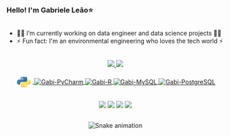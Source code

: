 ### Hello! I'm Gabriele Leão⭐

##

- 👩‍💻 I’m currently working on data engineer and data science projects 👩‍💻
- ⚡ Fun fact: I'm an environmental engineering who loves the tech world ⚡
##

<div align="center">
  <a href="https://github.com/liongabi">
  <img height="180em" src="https://github-readme-stats.vercel.app/api?username=liongabi&show_icons=true&theme=dracula&include_all_commits=true&count_private=true"/>
  <img height="180em" src="https://github-readme-stats.vercel.app/api/top-langs/?username=liongabi&layout=compact&langs_count=7&theme=dracula"/>
</div>
  
<div align="center" style="display: inline_block"><br>
  <img align="center" alt="Gabi-Python" height="30" width="40" src="https://raw.githubusercontent.com/devicons/devicon/master/icons/python/python-original.svg">
  <img align="center" alt="Gabi-PyCharm" height="30" width="40" src="https://cdn.jsdelivr.net/gh/devicons/devicon/icons/pycharm/pycharm-plain.svg">
  <img align="center" alt="Gabi-R" height="30" width="40" src="https://cdn.jsdelivr.net/gh/devicons/devicon/icons/rstudio/rstudio-original.svg">   
  <img align="center" alt="Gabi-MySQL" height="30" width="40" src="https://cdn.jsdelivr.net/gh/devicons/devicon/icons/mysql/mysql-original.svg">
  <img align="center" alt="Gabi-PostgreSQL" height="30" width="40" src="https://cdn.jsdelivr.net/gh/devicons/devicon/icons/postgresql/postgresql-plain.svg">

</div>

##
  
<div align="center">
  <a href="https://www.linkedin.com/in/gabriele-cyganski/" target="_blank"><img src="https://img.shields.io/badge/-LinkedIn-%230077B5?style=for-the-badge&logo=linkedin&logoColor=white" target="_blank"></a> 
  <a href="https://www.instagram.com/gabileaoc_/" target="_blank"><img src="https://img.shields.io/badge/-Instagram-%23E4405F?style=for-the-badge&logo=instagram&logoColor=white" target="_blank"></a>
  <a href = "mailto:gabriele.leao.c@gmail.com"><img src="https://img.shields.io/badge/-Gmail-%23333?style=for-the-badge&logo=gmail&logoColor=white" target="_blank"></a>
  <a href = "https://medium.com/@gabriele.leao.c"><img src="https://img.shields.io/badge/Medium-12100E?style=for-the-badge&logo=medium&logoColor=white" target="_blank"></a>

  ##
  
  ![Snake animation](https://github.com/liongabi/liongabi/blob/output/github-contribution-grid-snake.svg)

 
 
</div>
